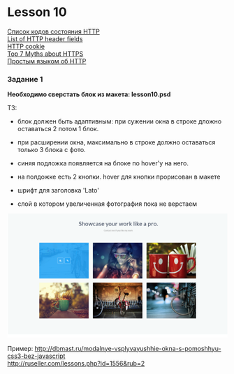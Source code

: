 # Lesson 10

[Список кодов состояния HTTP](https://ru.wikipedia.org/wiki/%D0%A1%D0%BF%D0%B8%D1%81%D0%BE%D0%BA_%D0%BA%D0%BE%D0%B4%D0%BE%D0%B2_%D1%81%D0%BE%D1%81%D1%82%D0%BE%D1%8F%D0%BD%D0%B8%D1%8F_HTTP)  
[List of HTTP header fields](https://en.wikipedia.org/wiki/List_of_HTTP_header_fields)  
[HTTP cookie](https://en.wikipedia.org/wiki/HTTP_cookie#Secure_and_HttpOnly)  
[Top 7 Myths about HTTPS ](http://blog.httpwatch.com/2011/01/28/top-7-myths-about-https/)  
[Простым языком об HTTP](https://habrahabr.ru/post/215117/)  


### Задание 1

**Необходимо сверстать блок из макета: lesson10.psd**

ТЗ:
 
* блок должен быть адаптивным: при сужении окна в строке дложно оставаться 2 потом 1 блок. 
  
* при расширении окна, максимально в строке должно оставаться только 3 блока с фото.
  
* синяя подложка появляется на блоке по hover'у на него.
  
* на полдожке есть 2 кнопки. hover для кнопки прорисован в макете
  
* шрифт для заголовка 'Lato'
  
* слой в котором увеличенная фотография пока не верстаем

![lesson10.png](lesson10.png)


Пример: <http://dbmast.ru/modalnye-vsplyvayushhie-okna-s-pomoshhyu-css3-bez-javascript>  
        <http://ruseller.com/lessons.php?id=1556&rub=2>  
        
